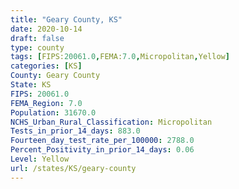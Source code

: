 ```yaml
---
title: "Geary County, KS"
date: 2020-10-14
draft: false
type: county
tags: [FIPS:20061.0,FEMA:7.0,Micropolitan,Yellow]
categories: [KS]
County: Geary County
State: KS
FIPS: 20061.0
FEMA_Region: 7.0
Population: 31670.0
NCHS_Urban_Rural_Classification: Micropolitan
Tests_in_prior_14_days: 883.0
Fourteen_day_test_rate_per_100000: 2788.0
Percent_Positivity_in_prior_14_days: 0.06
Level: Yellow
url: /states/KS/geary-county
---
```



